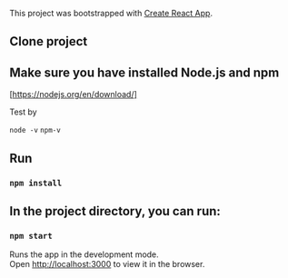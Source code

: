This project was bootstrapped with [Create React App](https://github.com/facebook/create-react-app).

## Clone project

## Make sure you have installed Node.js and npm

[https://nodejs.org/en/download/]

Test by 

`node -v`
`npm-v`

## Run

### `npm install`

## In the project directory, you can run:

### `npm start`

Runs the app in the development mode.<br>
Open [http://localhost:3000](http://localhost:3000) to view it in the browser.